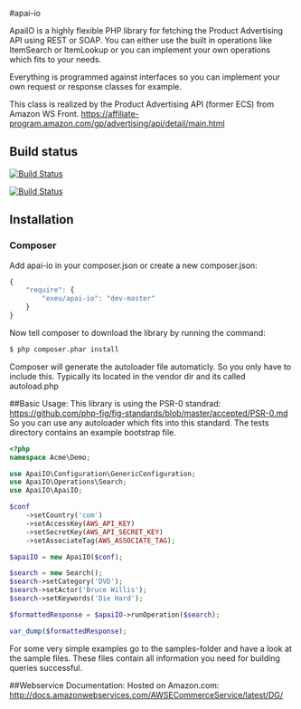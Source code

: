 #apai-io

ApaiIO is a highly flexible PHP library for fetching the Product Advertising API using REST or SOAP.
You can either use the built in operations like ItemSearch or ItemLookup or you can implement your own operations which fits to your needs.

Everything is programmed against interfaces so you can implement your own request or response classes for example.

This class is realized by the Product Advertising API (former ECS) from Amazon WS Front. https://affiliate-program.amazon.com/gp/advertising/api/detail/main.html

## Build status

[![Build Status](http://ci.pixel-web.org/job/ApaiIO/badge/icon)](http://ci.pixel-web.org/job/ApaiIO/)

[![Build Status](https://travis-ci.org/Exeu/apai-io.png?branch=master)](https://travis-ci.org/Exeu/apai-io)

## Installation

### Composer

Add apai-io in your composer.json or create a new composer.json:

```js
{
    "require": {
        "exeu/apai-io": "dev-master"
    }
}
```

Now tell composer to download the library by running the command:

``` bash
$ php composer.phar install
```

Composer will generate the autoloader file automaticly. So you only have to include this.
Typically its located in the vendor dir and its called autoload.php

##Basic Usage:
This library is using the PSR-0 standrad: https://github.com/php-fig/fig-standards/blob/master/accepted/PSR-0.md
So you can use any autoloader which fits into this standard.
The tests directory contains an example bootstrap file.

``` php
<?php
namespace Acme\Demo;

use ApaiIO\Configuration\GenericConfiguration;
use ApaiIO\Operations\Search;
use ApaiIO\ApaiIO;

$conf
    ->setCountry('com')
    ->setAccessKey(AWS_API_KEY)
    ->setSecretKey(AWS_API_SECRET_KEY)
    ->setAssociateTag(AWS_ASSOCIATE_TAG);

$apaiIO = new ApaiIO($conf);

$search = new Search();
$search->setCategory('DVD');
$search->setActor('Bruce Willis');
$search->setKeywords('Die Hard');

$formattedResponse = $apaiIO->runOperation($search);

var_dump($formattedResponse);
```

For some very simple examples go to the samples-folder and have a look at the sample files.
These files contain all information you need for building queries successful.

##Webservice Documentation:
Hosted on Amazon.com:
http://docs.amazonwebservices.com/AWSECommerceService/latest/DG/
